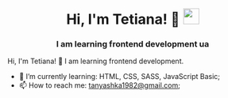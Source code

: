 <h1 align="center">Hi, I'm  Tetiana! &#128075;  
<img src="https://github.com/blackcater/blackcater/raw/main/images/Hi.gif" height="32"/></h1>
<h3 align="center">I am learning frontend development ua</h3>


Hi, I'm Tetiana!  👋 I am learning frontend development. 

- 🌱 I’m currently learning: HTML, CSS, SASS, JavaScript Basic;
- 📫 How to reach me: tanyashka1982@gmail.com;
